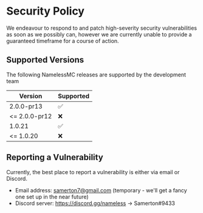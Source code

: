# Security Policy

We endeavour to respond to and patch high-severity security vulnerabilities as soon as we possibly can, however we are currently unable to provide a guaranteed timeframe for a course of action.

## Supported Versions

The following NamelessMC releases are supported by the development team

| Version | Supported          |
| ------- | ------------------ |
| 2.0.0-pr13   | :white_check_mark: |
| <= 2.0.0-pr12   | :x:                |
| 1.0.21  | :white_check_mark: |
| <= 1.0.20   | :x:                |

## Reporting a Vulnerability

Currently, the best place to report a vulnerability is either via email or Discord.

- Email address: samerton7@gmail.com (temporary - we'll get a fancy one set up in the near future)
- Discord server: https://discord.gg/nameless -> Samerton#9433
